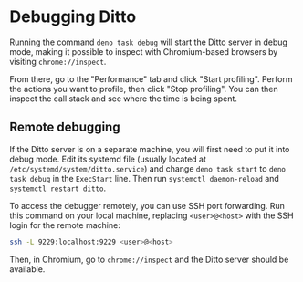# Debugging Ditto

Running the command `deno task debug` will start the Ditto server in debug mode, making it possible to inspect with Chromium-based browsers by visiting `chrome://inspect`.

From there, go to the "Performance" tab and click "Start profiling". Perform the actions you want to profile, then click "Stop profiling". You can then inspect the call stack and see where the time is being spent.

## Remote debugging

If the Ditto server is on a separate machine, you will first need to put it into debug mode. Edit its systemd file (usually located at `/etc/systemd/system/ditto.service`) and change `deno task start` to `deno task debug` in the `ExecStart` line. Then run `systemctl daemon-reload` and `systemctl restart ditto`.

To access the debugger remotely, you can use SSH port forwarding. Run this command on your local machine, replacing `<user>@<host>` with the SSH login for the remote machine:

```sh
ssh -L 9229:localhost:9229 <user>@<host>
```

Then, in Chromium, go to `chrome://inspect` and the Ditto server should be available.